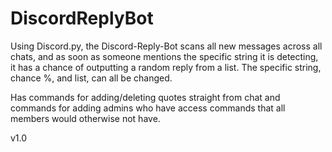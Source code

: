 # DiscordReplyBot

Using Discord.py, the Discord-Reply-Bot scans all new messages across all chats, and as soon as someone mentions the specific string it is detecting, it has a chance of outputting a random reply from a list. The specific string, chance %, and list, can all be changed.

Has commands for adding/deleting quotes straight from chat and commands for adding admins who have access commands that all members would otherwise not have.

v1.0
